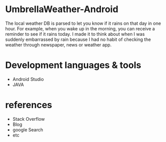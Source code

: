 # UmbrellaWeather-Android

 The local weather DB is parsed to let you know if it rains on that day in one hour.
For example, when you wake up in the morning, you can receive a reminder to see if it rains today.
I made it to think about when I was suddenly embarrassed by rain because I had no habit of checking the weather through newspaper, news or weather app.

# Development languages & tools
* Android Studio
* JAVA

# references
* Stack Overflow
* Blog
* google Search
* etc
